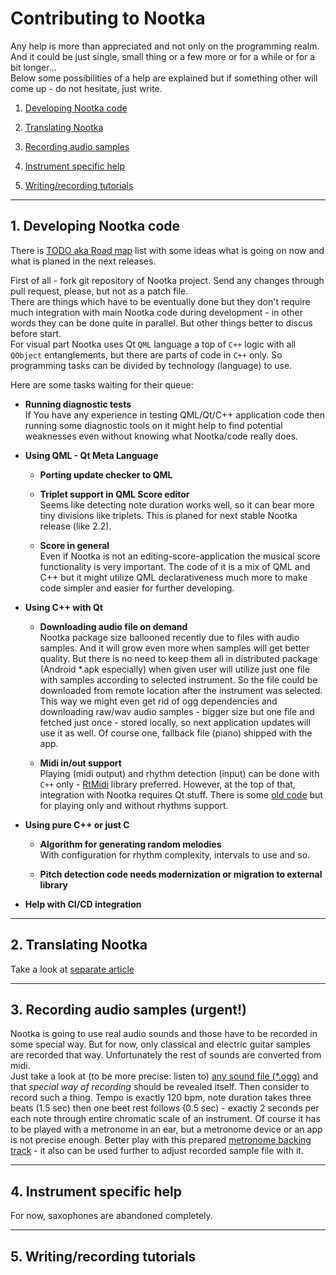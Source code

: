 
# Contributing to Nootka

Any help is more than appreciated and not only on the programming realm.  
And it could be just single, small thing or a few more or for a while or for a bit longer...  
Below some possibilities of a help are explained but if something other will come up - do not hesitate, just write.



1. [Developing Nootka code](#develop)

2. [Translating Nootka](https://www.opencode.net/seelook/nootka/blob/master/lang/how-to-translate.md)

3. [Recording audio samples](#record)

4. [Instrument specific help](#instrument)

5. [Writing/recording tutorials](#tutorials)


-----------------------------------
## 1. Developing Nootka code <a name="develop"></a>
  There is [TODO aka Road map](https://www.opencode.net/seelook/nootka/blob/master/TODO.md) list with some ideas what is going on now and what is planed in the next releases.

  First of all - fork git repository of Nootka project. Send any changes through pull request, please, but not as a patch file.  
  There are things which have to be eventually done but they don't require much integration with main Nootka code during development - in other words they can be done quite in parallel. But other things better to discus before start.  
  For visual part Nootka uses Qt `QML` language a top of `C++` logic with all `QObject` entanglements, but there are parts of code in `C++` only. So programming tasks can be divided by technology (language) to use.

  Here are some tasks waiting for their queue:

  * **Running diagnostic tests**  
    If You have any experience in testing QML/Qt/C++ application code then running some diagnostic tools on it might help to find potential weaknesses even without knowing what Nootka/code really does.

  * **Using QML - Qt Meta Language**  
    - **Porting update checker to QML**  

    - **Triplet support in QML Score editor**  
      Seems like detecting note duration works well, so it can bear more tiny divisions like triplets. This is planed for next stable Nootka release (like 2.2).

    - **Score in general**  
      Even if Nootka is not an editing-score-application the musical score functionality is very important. The code of it is a mix of QML and C++ but it might utilize QML declarativeness much more to make code simpler and easier for further developing.

  * **Using C++ with Qt**
    - **Downloading audio file on demand**  
      Nootka package size ballooned recently due to files with audio samples. And it will grow even more when samples will get better quality.
      But there is no need to keep them all in distributed package (Android *.apk especially) when given user will utilize just one file with samples according to selected instrument.
      So the file could be downloaded from remote location after the instrument was selected.
      This way we might even get rid of ogg dependencies and downloading raw/wav audio samples - 
      bigger size but one file and fetched just once - stored locally,
      so next application updates will use it as well.
      Of course one, fallback file (piano) shipped with the app.

    - **Midi in/out support**  
      Playing (midi output) and rhythm detection (input) can be done with `C++` only - [RtMidi](https://www.music.mcgill.ca/~gary/rtmidi/) library preferred. However, at the top of that, integration with Nootka requires Qt stuff. There is some [old code](https://www.opencode.net/seelook/nootka/blob/master/src/libs/sound/tmidiout.h) but for playing only and without rhythms support.


  * **Using pure C++ or just C**  
    - **Algorithm for generating random melodies**  
        With configuration for rhythm complexity, intervals to use and so.  

    - **Pitch detection code needs modernization or migration to external library**
  
  * **Help with CI/CD integration**  

-----------------------------------
## 2. Translating Nootka

  Take a look at [separate article](https://www.opencode.net/seelook/nootka/blob/master/lang/how-to-translate.md)

-----------------------------------
## 3. Recording audio samples (urgent!) <a name="record"></a>
  Nootka is going to use real audio sounds and those have to be recorded in some special way. But for now, only classical and electric guitar samples are recorded that way. Unfortunately the rest of sounds are converted from midi.  
  Just take a look at (to be more precise: listen to) [any sound file (*.ogg)](https://www.opencode.net/seelook/nootka/tree/master/sounds) and that *special way of recording* should be revealed itself.
  Then consider to record such a thing. Tempo is exactly 120 bpm, note duration takes three beats (1.5 sec) then one beet rest follows (0.5 sec) - exactly 2 seconds per each note through entire chromatic scale of an instrument.
  Of course it has to be played with a metronome in an ear, but a metronome device or an app is not precise enough.
  Better play with this prepared [metronome backing track](https://www.opencode.net/seelook/nootka/raw/master/spare_parts/scales/metronome-for-Nootka-sound-samples.ogg) - it also can be used further to adjust recorded sample file with it.

-----------------------------------
## 4. Instrument specific help <a name="instrument"></a>
  For now, saxophones are abandoned completely.

-----------------------------------
## 5. Writing/recording tutorials <a name="tutorials"></a>




